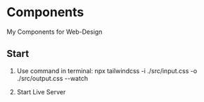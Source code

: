 # Components

My Components for Web-Design

## Start

1. Use command in terminal: npx tailwindcss -i ./src/input.css -o ./src/output.css --watch

2. Start Live Server
